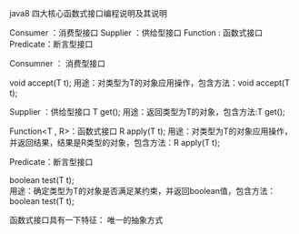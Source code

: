 java8 四大核心函数式接口编程说明及其说明

Consumer ：消费型接口
Supplier ：供给型接口
Function : 函数式接口
Predicate：断言型接口

Consumner<T> ： 消费型接口

void accept(T t);
用途：对类型为T的对象应用操作，包含方法：void accept(T t);

Supplier<T> ：供给型接口
T get();
用途：返回类型为T的对象，包含方法:T get();

Function<T , R>：函数式接口
R apply(T t);
用途：对类型为T的对象应用操作，并返回结果，结果是R类型的对象，包含方法：R apply(T t);

Predicate<T>：断言型接口

boolean test(T t);   
用途：确定类型为T的对象是否满足某约束，并返回boolean值，包含方法：boolean test(T t);

函数式接口具有一下特征：
唯一的抽象方式


